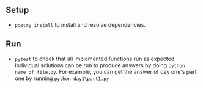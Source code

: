 ## Setup
- `poetry install` to install and resolve dependencies.

## Run
- `pytest` to check that all implemented functions run as expected.
Individual solutions can be run to produce answers by doing `python name_of_file.py`. For example, you can get the answer of day one's part one by running `python day1\part1.py`